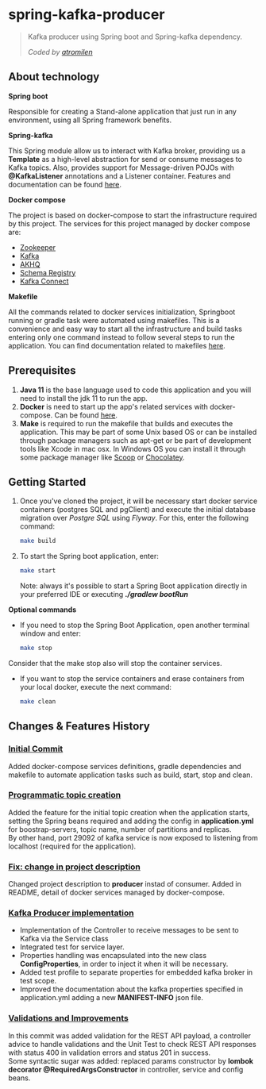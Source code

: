 # spring-kafka-producer
> Kafka producer using Spring boot and Spring-kafka dependency.
> 
> _Coded by [atromilen](https://github.com/atromilen)_

## About technology

**Spring boot**

Responsible for creating a Stand-alone application that just run in any environment, using all Spring framework benefits.

**Spring-kafka**

This Spring module allow us to interact with Kafka broker, providing us a **Template** as a high-level abstraction for send
or consume messages to Kafka topics. Also, provides support for Message-driven POJOs with **@KafkaListener** annotations and
a Listener container. Features and documentation can be found [here](https://spring.io/projects/spring-kafka).

**Docker compose**

The project is based on docker-compose to start the infrastructure required by this project. The services for this 
project managed by docker compose are: 
- [Zookeeper](https://zookeeper.apache.org/)
- [Kafka](https://www.confluent.io/what-is-apache-kafka/?utm_medium=sem&utm_source=google&utm_campaign=ch.sem_br.brand_tp.prs_tgt.confluent-brand_mt.xct_rgn.latam_lng.eng_dv.all_con.confluent-kafka-general&utm_term=confluent%20kafka&creative=&device=c&placement=&gclid=CjwKCAiA-dCcBhBQEiwAeWidtRN_W79Qa5fTtZF73BZqBUuyFk3cFhtr9Dswl0rOsoPgPGU6czD52BoCsGMQAvD_BwE)
- [AKHQ](https://akhq.io/)
- [Schema Registry](https://developer.confluent.io/learn-kafka/apache-kafka/schema-registry/)
- [Kafka Connect](https://developer.confluent.io/learn-kafka/apache-kafka/kafka-connect/)

**Makefile**

All the commands related to docker services initialization, Springboot running or gradle task were automated using
makefiles. This is a convenience and easy way to start all the infrastructure and build tasks entering only one command
instead to follow several steps to run the application. You can find documentation
related to makefiles [here](https://makefiletutorial.com/).

## Prerequisites
1. **Java 11** is the base language used to code this application and you will need to install the jdk 11 to run the app.
2. **Docker** is need to start up the app's related services with docker-compose. Can be found 
[here](https://docs.docker.com/get-docker/).
3. **Make** is required to run the makefile that builds and executes the application. This may be part of some Unix based
OS or can be installed through package managers such as apt-get or be part of development tools like Xcode in mac osx. 
In Windows OS you can install it through some package manager like [Scoop](https://scoop.sh/) or 
[Chocolatey](https://chocolatey.org/).

## Getting Started

1. Once you've cloned the project, it will be necessary start docker service containers (postgres SQL and pgClient) and
execute the initial database migration over _Postgre SQL_ using _Flyway_. For this, enter the following command:
    ```bash
    make build
    ```

2. To start the Spring boot application, enter:
    ```bash
    make start
    ```
    Note: always it's possible to start a Spring Boot application directly in your preferred IDE or executing _**./gradlew bootRun**_

**Optional commands**

* If you need to stop the Spring Boot Application, open another terminal window and enter:
    ```bash
    make stop
    ```
Consider that the make stop also will stop the container services.

* If you want to stop the service containers and erase containers from your local docker, execute the next command:
    ```bash
    make clean
    ```

## Changes & Features History

### [Initial Commit](https://github.com/atromilen/spring-kafka-consumer/commit/255574afda957476f042289ac770ffaf144530ef)
Added docker-compose services definitions, gradle dependencies and makefile to automate application tasks such as build, start,
stop and clean.

### [Programmatic topic creation](https://github.com/atromilen/spring-kafka-consumer/pull/2)
Added the feature for the initial topic creation when the application starts, setting the Spring beans required and
adding the config in **application.yml** for boostrap-servers, topic name, number of partitions and replicas.<br/>
By other hand, port 29092 of kafka service is now exposed to listening from localhost (required for the application).

### [Fix: change in project description](https://github.com/atromilen/spring-kafka-producer/pull/3/files)
Changed project description to **producer** instad of consumer. Added in README, detail of docker services managed by 
docker-compose.

### [Kafka Producer implementation](https://github.com/atromilen/spring-kafka-producer/pull/4)
- Implementation of the Controller to receive messages to be sent to Kafka via the Service class
- Integrated test for service layer. <br/>
- Properties handling was encapsulated into the new class **ConfigProperties**, in order to inject it when it will be 
necessary. <br/>
- Added test profile to separate properties for embedded kafka broker in test scope. <br/>
- Improved the documentation about the kafka properties specified in application.yml adding a new **MANIFEST-INFO** json file.

### [Validations and Improvements](https://github.com/atromilen/spring-kafka-producer/pull/5)
In this commit was added validation for the REST API payload, a controller advice to handle validations and the
Unit Test to check REST API responses with status 400 in validation errors and status 201 in success.<br/>
Some syntactic sugar was added: replaced params constructor by **lombok decorator @RequiredArgsConstructor** in controller, 
service and config beans.
